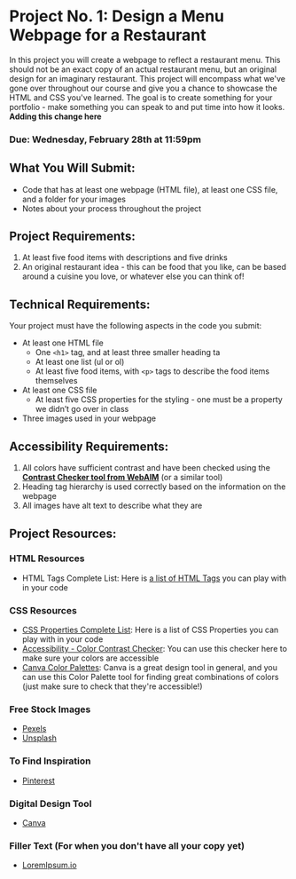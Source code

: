 # Project No. 1: Design a Menu Webpage for a Restaurant

In this project you will create a webpage to reflect a restaurant menu. This should not be an exact copy of an actual restaurant menu, but an original design for an imaginary restaurant. This project will encompass what we've gone over throughout our course and give you a chance to showcase the HTML and CSS you've learned. The goal is to create something for your portfolio - make something you can speak to and put time into how it looks. **Adding this change here**

### Due: Wednesday, February 28th at 11:59pm

## What You Will Submit:
- Code that has at least one webpage (HTML file), at least one CSS file, and a folder for your images
- Notes about your process throughout the project

## Project Requirements:
1. At least five food items with descriptions and five drinks
2. An original restaurant idea - this can be food that you like, can be based around a cuisine you love, or whatever else you can think of!

## Technical Requirements:
Your project must have the following aspects in the code you submit:
- At least one HTML file
    - One `<h1>` tag, and at least three smaller heading ta
    - At least one list (ul or ol)
    - At least five food items, with `<p>` tags to describe the food items themselves
- At least one CSS file
    - At least five CSS properties for the styling - one must be a property we didn’t go over in class
- Three images used in your webpage

## Accessibility Requirements:
1. All colors have sufficient contrast and have been checked using the **[Contrast Checker tool from WebAIM](https://webaim.org/resources/contrastchecker/)** (or a similar tool)
2. Heading tag hierarchy is used correctly based on the information on the webpage
3. All images have alt text to describe what they are

## Project Resources:
### HTML Resources
- HTML Tags Complete List: Here is [a list of HTML Tags](https://www.w3schools.com/TAGS/default.asp) you can play with in your code

### CSS Resources
- [CSS Properties Complete List](https://www.w3schools.com/cssref/index.php): Here is a list of CSS Properties you can play with in your code
- [Accessibility - Color Contrast Checker](https://webaim.org/resources/contrastchecker/): You can use this checker here to make sure your colors are accessible
- [Canva Color Palettes](https://www.canva.com/colors/color-palettes/): Canva is a great design tool in general, and you can use this Color Palette tool for finding great combinations of colors (just make sure to check that they're accessible!)

### Free Stock Images
- [Pexels](https://www.pexels.com/)
- [Unsplash](https://unsplash.com/)

### To Find Inspiration
- [Pinterest](https://www.pinterest.com/)

### Digital Design Tool
- [Canva](https://www.canva.com/)

### Filler Text (For when you don't have all your copy yet)
- [LoremIpsum.io](https://loremipsum.io/)